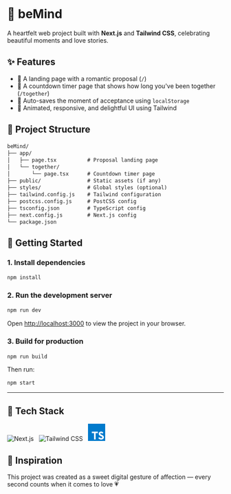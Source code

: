 # 💙 beMind

A heartfelt web project built with **Next.js** and **Tailwind CSS**, celebrating beautiful moments and love stories.

## ✨ Features

- 🌈 A landing page with a romantic proposal (`/`)
- 💑 A countdown timer page that shows how long you've been together (`/together`)
- 💾 Auto-saves the moment of acceptance using `localStorage`
- 💖 Animated, responsive, and delightful UI using Tailwind

## 📁 Project Structure

```
beMind/
├── app/
│   ├── page.tsx          # Proposal landing page
│   └── together/
│       └── page.tsx      # Countdown timer page
├── public/               # Static assets (if any)
├── styles/               # Global styles (optional)
├── tailwind.config.js    # Tailwind configuration
├── postcss.config.js     # PostCSS config
├── tsconfig.json         # TypeScript config
├── next.config.js        # Next.js config
└── package.json
```

## 🚀 Getting Started

### 1. Install dependencies

```bash
npm install
```

### 2. Run the development server

```bash
npm run dev
```

Open [http://localhost:3000](http://localhost:3000) to view the project in your browser.

### 3. Build for production

```bash
npm run build
```

Then run:

```bash
npm start
```

---

## 🧠 Tech Stack

<p align="left">
  <img src="https://upload.wikimedia.org/wikipedia/commons/8/8e/Nextjs-logo.svg" alt="Next.js" width="40" height="40" />
  &nbsp;
  <img src="https://www.vectorlogo.zone/logos/tailwindcss/tailwindcss-icon.svg" alt="Tailwind CSS" width="40" height="40" />
  &nbsp;
  <img src="https://raw.githubusercontent.com/github/explore/main/topics/typescript/typescript.png" alt="TypeScript" width="40" height="40" />
</p>

## 💌 Inspiration

This project was created as a sweet digital gesture of affection — every second counts when it comes to love 💗
